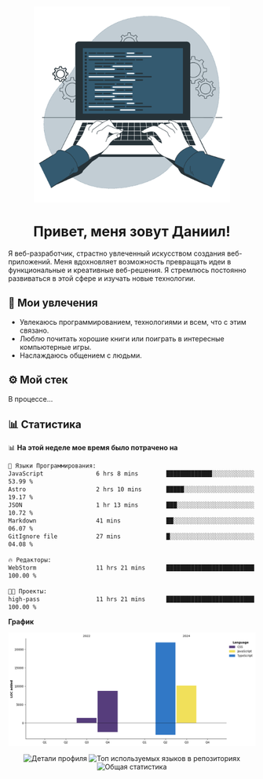 <div align="center">
  <img width="400" src="assets/main_pic.webp" alt="">
  <h1>Привет, меня зовут Даниил!</h1>
</div>

Я веб-разработчик, страстно увлеченный искусством создания веб-приложений. Меня вдохновляет возможность превращать идеи в функциональные и креативные веб-решения. Я стремлюсь постоянно развиваться в этой сфере и изучать новые технологии.

## :game_die: Мои увлечения

* Увлекаюсь программированием, технологиями и всем, что с этим связано.
* Люблю почитать хорошие книги или поиграть в интересные компьютерные игры.
* Наслаждаюсь общением с людьми.

## :gear: Мой стек

В процессе...

## :bar_chart: Статистика

<!--START_SECTION:waka-->
📊 **На этой неделе мое время было потрачено на** 

```text
💬 Языки Программирования: 
JavaScript               6 hrs 8 mins        █████████████░░░░░░░░░░░░   53.99 % 
Astro                    2 hrs 10 mins       █████░░░░░░░░░░░░░░░░░░░░   19.17 % 
JSON                     1 hr 13 mins        ███░░░░░░░░░░░░░░░░░░░░░░   10.72 % 
Markdown                 41 mins             ██░░░░░░░░░░░░░░░░░░░░░░░   06.07 % 
GitIgnore file           27 mins             █░░░░░░░░░░░░░░░░░░░░░░░░   04.08 % 

🔥 Редакторы: 
WebStorm                 11 hrs 21 mins      █████████████████████████   100.00 % 

🐱‍💻 Проекты: 
high-pass                11 hrs 21 mins      █████████████████████████   100.00 % 
```

**График**

![Lines of Code chart](https://raw.githubusercontent.com/daniilgrigorev01/daniilgrigorev01/main/assets/bar_graph.png)


<!--END_SECTION:waka-->

<div align="center">
  <img src="http://github-profile-summary-cards.vercel.app/api/cards/profile-details?username=daniilgrigorev01&theme=github" alt="Детали профиля">
  <img src="http://github-profile-summary-cards.vercel.app/api/cards/repos-per-language?username=daniilgrigorev01&theme=github" alt="Топ используемых языков в репозиториях">
  <img src="http://github-profile-summary-cards.vercel.app/api/cards/stats?username=daniilgrigorev01&theme=github" alt="Общая статистика">
</div>
